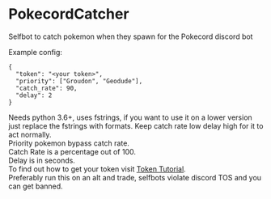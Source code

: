 # PokecordCatcher
Selfbot to catch pokemon when they spawn for the Pokecord discord bot

Example config:
```
{
  "token": "<your token>",
  "priority": ["Groudon", "Geodude"],
  "catch_rate": 90,
  "delay": 2
}
```

Needs python 3.6+, uses fstrings, if you want to use it on a lower version just replace the fstrings with formats.
Keep catch rate low delay high for it to act normally.  
Priority pokemon bypass catch rate.  
Catch Rate is a percentage out of 100.  
Delay is in seconds.  
To find out how to get your token visit [Token Tutorial](https://github.com/TheRacingLion/Discord-SelfBot/wiki/Discord-Token-Tutorial).  
Preferably run this on an alt and trade, selfbots violate discord TOS and you can get banned.  
